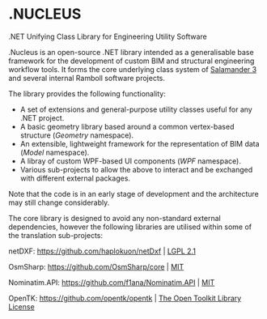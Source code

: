 # .NUCLEUS
.NET Unifying Class Library for Engineering Utility Software

.Nucleus is an open-source .NET library intended as a generalisable base framework for the development of custom BIM and structural engineering workflow tools.  It forms the core underlying class system of [Salamander 3](https://www.food4rhino.com/app/salamander-3) and several internal Ramboll software projects.

The library provides the following functionality:

- A set of extensions and general-purpose utility classes useful for any .NET project.
- A basic geometry library based around a common vertex-based structure (*Geometry* namespace).
- An extensible, lightweight framework for the representation of BIM data (*Model* namespace).
- A libray of custom WPF-based UI components (*WPF* namespace).
- Various sub-projects to allow the above to interact and be exchanged with different external packages.

Note that the code is in an early stage of development and the architecture may still change considerably.

The core library is designed to avoid any non-standard external dependencies, however the following libraries are utilised within some of the translation sub-projects:

netDXF: https://github.com/haplokuon/netDxf | [LGPL 2.1](https://github.com/haplokuon/netDxf/blob/master/LICENSE)

OsmSharp: https://github.com/OsmSharp/core | [MIT](https://github.com/OsmSharp/core/blob/master/LICENSE.md)

Nominatim.API: https://github.com/f1ana/Nominatim.API | [MIT](https://github.com/f1ana/Nominatim.API/blob/master/LICENSE)

OpenTK: https://github.com/opentk/opentk | [The Open Toolkit Library License](https://github.com/opentk/opentk/blob/master/License.txt)
